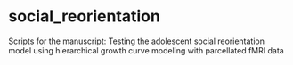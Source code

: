 # social_reorientation
Scripts for the manuscript: Testing the adolescent social reorientation model using hierarchical growth curve modeling with parcellated fMRI data
